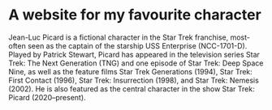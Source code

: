 # A website for my favourite character

Jean-Luc Picard is a fictional character in the Star Trek franchise, most-often seen as the captain of the starship USS Enterprise (NCC-1701-D). Played by Patrick Stewart, Picard has appeared in the television series Star Trek: The Next Generation (TNG) and one episode of Star Trek: Deep Space Nine, as well as the feature films Star Trek Generations (1994), Star Trek: First Contact (1996), Star Trek: Insurrection (1998), and Star Trek: Nemesis (2002). He is also featured as the central character in the show Star Trek: Picard (2020–present).
